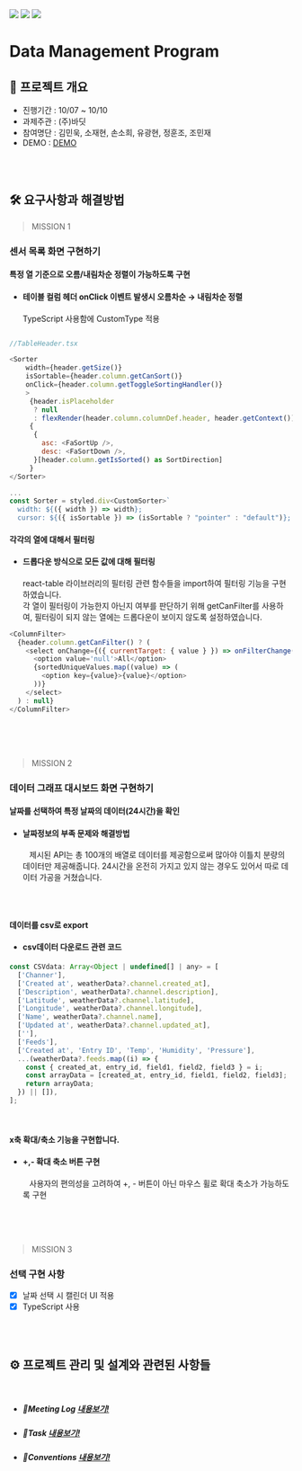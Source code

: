 <img src="https://img.shields.io/badge/React-61DAFB?style=flat-square&logo=React&logoColor=black"/> 
<img src="https://img.shields.io/badge/styled components-DB7093?style=flat-square&logo=styled-components&logoColor=white"/>
<img src="https://img.shields.io/badge/Typescript-3178C6?style=flat-square&logo=Typescript&logoColor=white"/>

# Data Management Program

## 🚩 프로젝트 개요

- 진행기간 : 10/07 ~ 10/10
- 과제주관 : (주)바딧
- 참여명단 : 김민욱, 소재현, 손소희, 유광현, 정훈조, 조민재
- DEMO : [DEMO](https://singular-cajeta-7b6744.netlify.app)

<br/>
<br/>

## 🛠 요구사항과 해결방법

> MISSION 1

### 센서 목록 화면 구현하기

#### 특정 열 기준으로 오름/내림차순 정렬이 가능하도록 구현<br/>

- #### 테이블 컬럼 헤더 onClick 이벤트 발생시 오름차순 → 내림차순 정렬<br/>
  TypeScript 사용함에 CustomType 적용

```js

//TableHeader.tsx

<Sorter
    width={header.getSize()}
    isSortable={header.column.getCanSort()}
    onClick={header.column.getToggleSortingHandler()}
    >
     {header.isPlaceholder
      ? null
      : flexRender(header.column.columnDef.header, header.getContext())}
     {
      {
        asc: <FaSortUp />,
        desc: <FaSortDown />,
      }[header.column.getIsSorted() as SortDirection]
     }
</Sorter>

...
const Sorter = styled.div<CustomSorter>`
  width: ${({ width }) => width};
  cursor: ${({ isSortable }) => (isSortable ? "pointer" : "default")};
```

#### 각각의 열에 대해서 필터링<br/>

- #### 드롭다운 방식으로 모든 값에 대해 필터링<br/>
  react-table 라이브러리의 필터링 관련 함수들을 import하여 필터링 기능을 구현하였습니다.<br/>
  각 열이 필터링이 가능한지 아닌지 여부를 판단하기 위해 getCanFilter를 사용하여, 필터링이 되지 않는 열에는 드롭다운이 보이지 않도록 설정하였습니다.

```js
<ColumnFilter>
  {header.column.getCanFilter() ? (
    <select onChange={({ currentTarget: { value } }) => onFilterChange(value)}>
      <option value='null'>All</option>
      {sortedUniqueValues.map((value) => (
        <option key={value}>{value}</option>
      ))}
    </select>
  ) : null}
</ColumnFilter>
```

<br/>
<br/>
<br/>

> MISSION 2

### 데이터 그래프 대시보드 화면 구현하기

#### 날짜를 선택하여 특정 날짜의 데이터(24시간)을 확인<br/>

- #### 날짜정보의 부족 문제와 해결방법 <br/>
  &nbsp;&nbsp; 제시된 API는 총 100개의 배열로 데이터를 제공함으로써 많아야 이틀치 분량의 데이터만 제공해줍니다. 24시간을 온전히 가지고 있지 않는 경우도 있어서 따로 데이터 가공을 거쳤습니다.

```js

```

<br/>

#### 데이터를 csv로 export<br/>

- #### csv데이터 다운로드 관련 코드 <br/>

```js
const CSVdata: Array<Object | undefined[] | any> = [
  ['Channer'],
  ['Created at', weatherData?.channel.created_at],
  ['Description', weatherData?.channel.description],
  ['Latitude', weatherData?.channel.latitude],
  ['Longitude', weatherData?.channel.longitude],
  ['Name', weatherData?.channel.name],
  ['Updated at', weatherData?.channel.updated_at],
  [''],
  ['Feeds'],
  ['Created at', 'Entry ID', 'Temp', 'Humidity', 'Pressure'],
  ...(weatherData?.feeds.map((i) => {
    const { created_at, entry_id, field1, field2, field3 } = i;
    const arrayData = [created_at, entry_id, field1, field2, field3];
    return arrayData;
  }) || []),
];
```

<br/>

#### x축 확대/축소 기능을 구현합니다.<br/>

- #### +,- 확대 축소 버튼 구현 <br/>
  &nbsp;&nbsp; 사용자의 편의성을 고려하여 +, - 버튼이 아닌 마우스 휠로 확대 축소가 가능하도록 구현

<br/>
<br/>
<br/>

> MISSION 3

### 선택 구현 사항

- [x] 날짜 선택 시 캘린더 UI 적용
- [x] TypeScript 사용

<br/>
<br/>

## ⚙ 프로젝트 관리 및 설계와 관련된 사항들

<br/>

- ##### 📍Meeting Log [내용보기!](https://www.notion.so/wecode/2-Meeting-Log-1371058a4a2742c7b3dcabaae408d2a8)

- ##### 📍Task [내용보기!](https://www.notion.so/wecode/2-Task-19eafcebfdea4167a0e65df8522605f9)

- ##### 📍Conventions [내용보기!](https://www.notion.so/wecode/Team-Conventions-6dc83f662105424a860339fadc72066f)
